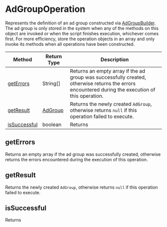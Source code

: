 # AdGroupOperation
Represents the definition of an ad group constructed via [AdGroupBuilder](./AdGroupBuilder). The ad group is only stored in the system when any of the methods on this object are invoked or when the script finishes execution, whichever comes first. For more efficiency, store the operation objects in an array and only invoke its methods when all operations have been constructed.

|Method|Return Type|Description|
|-|-|-
[getErrors]('#getErrors')|String[]|Returns an empty array if the ad group was successfully created, otherwise returns the errors encountered during the execution of this operation.<br />
[getResult]('#getResult')|[AdGroup](./AdGroup)|Returns the newly created `AdGroup`, otherwise returns `null` if this operation failed to execute.<br />
[isSuccessful]('#isSuccessful')|boolean|Returns <br />

<a name="#getErrors"></a>
## getErrors
Returns an empty array if the ad group was successfully created, otherwise returns the errors encountered during the execution of this operation.


<a name="#getResult"></a>
## getResult
Returns the newly created `AdGroup`, otherwise returns `null` if this operation failed to execute.


<a name="#isSuccessful"></a>
## isSuccessful
Returns 


